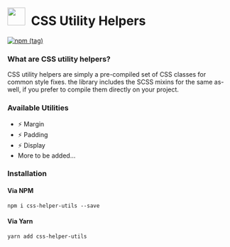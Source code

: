 # <img src="https://cdn.peiris.xyz/karapincha/karapincha-monochrome-sm.png" height="40" width="40" />&nbsp;&nbsp;CSS Utility Helpers

[![npm (tag)](https://img.shields.io/npm/v/css-helper-utils/latest?color=success&logo=GitHub)](https://www.npmjs.com/package/css-helper-utils)

### What are CSS utility helpers?
CSS utility helpers are simply a pre-compiled set of CSS classes for common style fixes. the library includes the SCSS mixins for the same as-well, if you prefer to compile them directly on your project.

### Available Utilities
- ⚡️ Margin
- ⚡️ Padding
- ⚡️ Display
- More to be added...

### Installation

#### Via NPM
`npm i css-helper-utils --save`

#### Via Yarn
`yarn add css-helper-utils`